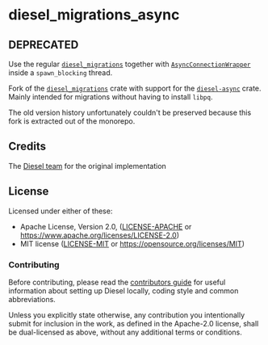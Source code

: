 # diesel_migrations_async

## DEPRECATED

Use the regular [`diesel_migrations`](https://github.com/diesel-rs/diesel/tree/master/diesel_migrations) together with [`AsyncConnectionWrapper`](https://docs.rs/diesel-async/0.4.1/diesel_async/async_connection_wrapper/type.AsyncConnectionWrapper.html) inside a `spawn_blocking` thread.

Fork of the [`diesel_migrations`](https://github.com/diesel-rs/diesel/tree/master/diesel_migrations) crate with support for the [`diesel-async`](https://github.com/weiznich/diesel_async) crate.  
Mainly intended for migrations without having to install `libpq`.

The old version history unfortunately couldn't be preserved because this fork is extracted out of the monorepo.

## Credits

The [Diesel team](https://github.com/diesel-rs) for the original implementation

## License

Licensed under either of these:

 * Apache License, Version 2.0, ([LICENSE-APACHE](LICENSE-APACHE) or
   https://www.apache.org/licenses/LICENSE-2.0)
 * MIT license ([LICENSE-MIT](LICENSE-MIT) or
   https://opensource.org/licenses/MIT)

### Contributing
Before contributing, please read the [contributors guide](https://github.com/diesel-rs/diesel/blob/master/CONTRIBUTING.md)
for useful information about setting up Diesel locally, coding style and common abbreviations.

Unless you explicitly state otherwise, any contribution you intentionally submit
for inclusion in the work, as defined in the Apache-2.0 license, shall be
dual-licensed as above, without any additional terms or conditions.
